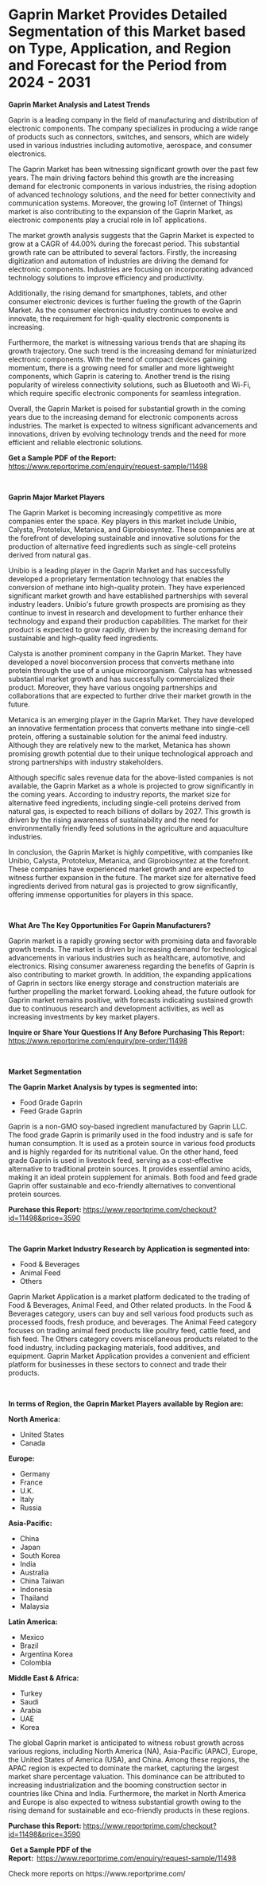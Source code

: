 <p><h1>Gaprin Market Provides Detailed Segmentation of this Market based on Type, Application, and Region and Forecast for the Period from 2024 - 2031</h1></p><p><strong>Gaprin Market Analysis and Latest Trends</strong></p>
<p><p>Gaprin is a leading company in the field of manufacturing and distribution of electronic components. The company specializes in producing a wide range of products such as connectors, switches, and sensors, which are widely used in various industries including automotive, aerospace, and consumer electronics.</p><p>The Gaprin Market has been witnessing significant growth over the past few years. The main driving factors behind this growth are the increasing demand for electronic components in various industries, the rising adoption of advanced technology solutions, and the need for better connectivity and communication systems. Moreover, the growing IoT (Internet of Things) market is also contributing to the expansion of the Gaprin Market, as electronic components play a crucial role in IoT applications.</p><p>The market growth analysis suggests that the Gaprin Market is expected to grow at a CAGR of 44.00% during the forecast period. This substantial growth rate can be attributed to several factors. Firstly, the increasing digitization and automation of industries are driving the demand for electronic components. Industries are focusing on incorporating advanced technology solutions to improve efficiency and productivity.</p><p>Additionally, the rising demand for smartphones, tablets, and other consumer electronic devices is further fueling the growth of the Gaprin Market. As the consumer electronics industry continues to evolve and innovate, the requirement for high-quality electronic components is increasing.</p><p>Furthermore, the market is witnessing various trends that are shaping its growth trajectory. One such trend is the increasing demand for miniaturized electronic components. With the trend of compact devices gaining momentum, there is a growing need for smaller and more lightweight components, which Gaprin is catering to. Another trend is the rising popularity of wireless connectivity solutions, such as Bluetooth and Wi-Fi, which require specific electronic components for seamless integration.</p><p>Overall, the Gaprin Market is poised for substantial growth in the coming years due to the increasing demand for electronic components across industries. The market is expected to witness significant advancements and innovations, driven by evolving technology trends and the need for more efficient and reliable electronic solutions.</p></p>
<p><strong>Get a Sample PDF of the Report:&nbsp;</strong> <a href="https://www.reportprime.com/enquiry/request-sample/11498">https://www.reportprime.com/enquiry/request-sample/11498</a></p>
<p>&nbsp;</p>
<p><strong>Gaprin Major Market Players</strong></p>
<p><p>The Gaprin Market is becoming increasingly competitive as more companies enter the space. Key players in this market include Unibio, Calysta, Prototelux, Metanica, and Giprobiosyntez. These companies are at the forefront of developing sustainable and innovative solutions for the production of alternative feed ingredients such as single-cell proteins derived from natural gas.</p><p>Unibio is a leading player in the Gaprin Market and has successfully developed a proprietary fermentation technology that enables the conversion of methane into high-quality protein. They have experienced significant market growth and have established partnerships with several industry leaders. Unibio's future growth prospects are promising as they continue to invest in research and development to further enhance their technology and expand their production capabilities. The market for their product is expected to grow rapidly, driven by the increasing demand for sustainable and high-quality feed ingredients.</p><p>Calysta is another prominent company in the Gaprin Market. They have developed a novel bioconversion process that converts methane into protein through the use of a unique microorganism. Calysta has witnessed substantial market growth and has successfully commercialized their product. Moreover, they have various ongoing partnerships and collaborations that are expected to further drive their market growth in the future.</p><p>Metanica is an emerging player in the Gaprin Market. They have developed an innovative fermentation process that converts methane into single-cell protein, offering a sustainable solution for the animal feed industry. Although they are relatively new to the market, Metanica has shown promising growth potential due to their unique technological approach and strong partnerships with industry stakeholders.</p><p>Although specific sales revenue data for the above-listed companies is not available, the Gaprin Market as a whole is projected to grow significantly in the coming years. According to industry reports, the market size for alternative feed ingredients, including single-cell proteins derived from natural gas, is expected to reach billions of dollars by 2027. This growth is driven by the rising awareness of sustainability and the need for environmentally friendly feed solutions in the agriculture and aquaculture industries.</p><p>In conclusion, the Gaprin Market is highly competitive, with companies like Unibio, Calysta, Prototelux, Metanica, and Giprobiosyntez at the forefront. These companies have experienced market growth and are expected to witness further expansion in the future. The market size for alternative feed ingredients derived from natural gas is projected to grow significantly, offering immense opportunities for players in this space.</p></p>
<p>&nbsp;</p>
<p><strong>What Are The Key Opportunities For Gaprin Manufacturers?</strong></p>
<p><p>Gaprin market is a rapidly growing sector with promising data and favorable growth trends. The market is driven by increasing demand for technological advancements in various industries such as healthcare, automotive, and electronics. Rising consumer awareness regarding the benefits of Gaprin is also contributing to market growth. In addition, the expanding applications of Gaprin in sectors like energy storage and construction materials are further propelling the market forward. Looking ahead, the future outlook for Gaprin market remains positive, with forecasts indicating sustained growth due to continuous research and development activities, as well as increasing investments by key market players.</p></p>
<p><strong>Inquire or Share Your Questions If Any Before Purchasing This Report:</strong> <a href="https://www.reportprime.com/enquiry/pre-order/11498">https://www.reportprime.com/enquiry/pre-order/11498</a></p>
<p>&nbsp;</p>
<p><strong>Market Segmentation</strong></p>
<p><strong>The Gaprin Market Analysis by types is segmented into:</strong></p>
<p><ul><li>Food Grade Gaprin</li><li>Feed Grade Gaprin</li></ul></p>
<p><p>Gaprin is a non-GMO soy-based ingredient manufactured by Gaprin LLC. The food grade Gaprin is primarily used in the food industry and is safe for human consumption. It is used as a protein source in various food products and is highly regarded for its nutritional value. On the other hand, feed grade Gaprin is used in livestock feed, serving as a cost-effective alternative to traditional protein sources. It provides essential amino acids, making it an ideal protein supplement for animals. Both food and feed grade Gaprin offer sustainable and eco-friendly alternatives to conventional protein sources.</p></p>
<p><strong>Purchase this Report:&nbsp;</strong><a href="https://www.reportprime.com/checkout?id=11498&price=3590">https://www.reportprime.com/checkout?id=11498&price=3590</a></p>
<p>&nbsp;</p>
<p><strong>The Gaprin Market Industry Research by Application is segmented into:</strong></p>
<p><ul><li>Food & Beverages</li><li>Animal Feed</li><li>Others</li></ul></p>
<p><p>Gaprin Market Application is a market platform dedicated to the trading of Food & Beverages, Animal Feed, and Other related products. In the Food & Beverages category, users can buy and sell various food products such as processed foods, fresh produce, and beverages. The Animal Feed category focuses on trading animal feed products like poultry feed, cattle feed, and fish feed. The Others category covers miscellaneous products related to the food industry, including packaging materials, food additives, and equipment. Gaprin Market Application provides a convenient and efficient platform for businesses in these sectors to connect and trade their products.</p></p>
<p>&nbsp;</p>
<p><strong>In terms of Region, the Gaprin Market Players available by Region are:</strong></p>
<p>
    <p> <strong> North America: </strong>
        <ul>
            <li>United States</li>
            <li>Canada</li>
        </ul>
        </p> 
    <p> <strong> Europe: </strong>
        <ul>
            <li>Germany</li>
            <li>France</li>
            <li>U.K.</li>
            <li>Italy</li>
            <li>Russia</li>
        </ul>
        </p> 
    <p> <strong> Asia-Pacific: </strong>
        <ul>
            <li>China</li>
            <li>Japan</li>
            <li>South Korea</li>
            <li>India</li>
            <li>Australia</li>
            <li>China Taiwan</li>
            <li>Indonesia</li>
            <li>Thailand</li>
            <li>Malaysia</li>
        </ul>
        </p> 
    <p> <strong> Latin America: </strong>
        <ul>
            <li>Mexico</li>
            <li>Brazil</li>
            <li>Argentina Korea</li>
            <li>Colombia</li>
        </ul>
        </p> 
    <p> <strong> Middle East & Africa: </strong>
        <ul>
            <li>Turkey</li>
            <li>Saudi</li>
            <li>Arabia</li>
            <li>UAE</li>
            <li>Korea</li>
        </ul>
    </p>
    </p>
<p><p>The global Gaprin market is anticipated to witness robust growth across various regions, including North America (NA), Asia-Pacific (APAC), Europe, the United States of America (USA), and China. Among these regions, the APAC region is expected to dominate the market, capturing the largest market share percentage valuation. This dominance can be attributed to increasing industrialization and the booming construction sector in countries like China and India. Furthermore, the market in North America and Europe is also expected to witness substantial growth owing to the rising demand for sustainable and eco-friendly products in these regions.</p></p>
<p><strong>Purchase this Report: </strong><a href="https://www.reportprime.com/checkout?id=11498&price=3590">https://www.reportprime.com/checkout?id=11498&price=3590</a></p>
<p>&nbsp;<strong>Get a Sample PDF of the Report:&nbsp;&nbsp;</strong><a href="https://www.reportprime.com/enquiry/request-sample/11498">https://www.reportprime.com/enquiry/request-sample/11498</a></p>
<p><strong></strong></p>
<p>Check more reports on https://www.reportprime.com/</p>